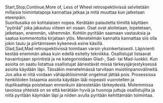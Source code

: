 Start,Stop,Continue,More of, Less of Wheel retrospektiivissä selvitetään millaisia toimintatapoja kannattaa jatkaa ja mitä muuttaa kun jatketaan eteenpäin.\
Suoritusaika on kohtalaisen nopea. Kerätään palautetta tiimiltä käyttäen "pyörää" joka jakautuu viiteen eri osaan. Osat ovat aloitetaan, lopetetaan, jatketaan, enemmän, vähemmän. Kohtiin pyritään saamaan vastauksia ja saatua kommentoitia kirjataan ylös. Menetelmän kannalta kannattaa siis olla jokin taulu ja piirtämiseen kykenevä esine käsillä.\
Glad,Sad,Mad retrospektiivissä toimitaan varsin yksinkertaisesti. Läpivienti kestää enemmän aikaa kuin edellä esitelty tekniikka. Osallistujat listaavat havaintojaan sprintistä ja ne kategorioidaan Glad-, Sad- tai Mad-luokkii. Kun asioita on saatu listattua osallistujat äänestävät missä tärkeysjärjestyksessä asioita käydään läpi. Tässäkin menetelmässä tarvitaan muistiinpanovälineitä. Jos aika ei riitä voidaan vähäpätöisimmät ongelmat jättää pois. Prosessissa henkilöiden listaamia asioita käydään läåi nopeasti vuorotellen ja duplikaatteja poistetaan ennenkuin äänestetään tärkeydestä. 
Molemmissa tavoissa yhteistä on se että kerätään hyviä ja huonoja juttuja osallistujilta ja niitä pyritään käymään läpi ja niiden avulla pyritään kehittämään toimintaa.

